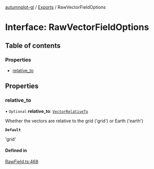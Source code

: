 [autumnplot-gl](../README.md) / [Exports](../modules.md) / RawVectorFieldOptions

# Interface: RawVectorFieldOptions

## Table of contents

### Properties

- [relative\_to](RawVectorFieldOptions.md#relative_to)

## Properties

### relative\_to

• `Optional` **relative\_to**: [`VectorRelativeTo`](../modules.md#vectorrelativeto)

Whether the vectors are relative to the grid ('grid') or Earth ('earth')

**`Default`**

'grid'

#### Defined in

[RawField.ts:468](https://github.com/tsupinie/autumnplot-gl/blob/f74c7b8/src/RawField.ts#L468)
